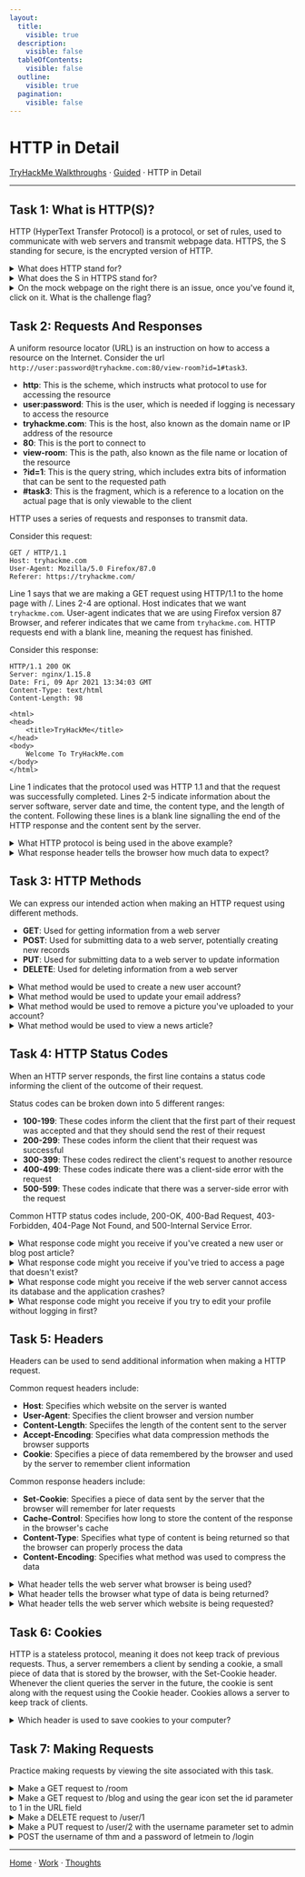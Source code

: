 ```yaml
---
layout:
  title:
    visible: true
  description:
    visible: false
  tableOfContents:
    visible: false
  outline:
    visible: true
  pagination:
    visible: false
---
```


# HTTP in Detail

[TryHackMe Walkthroughs](./) ⋅ [Guided](../) ⋅ HTTP in Detail

***

## Task 1: What is HTTP(S)?

HTTP (HyperText Transfer Protocol) is a protocol, or set of rules, used to communicate with web servers and transmit webpage data. HTTPS, the S standing for secure, is the encrypted version of HTTP.

<details>
<summary>What does HTTP stand for?</summary>

HyperText Transfer Protocol
</details>

<details>
<summary>What does the S in HTTPS stand for?</summary>

Secure

HTTPS is the secure and encrypted version of HTTP.
</details>

<details>
<summary>On the mock webpage on the right there is an issue, once you've found it, click on it. What is the challenge flag?</summary>

THM{INVALID\_HTTP\_CERT}

Notice the lock with the red slash on the left of the URL. This means that your connection is insecure.
</details>

## Task 2: Requests And Responses

A uniform resource locator (URL) is an instruction on how to access a resource on the Internet. Consider the url `http://user:password@tryhackme.com:80/view-room?id=1#task3`.
* **http**: This is the scheme, which instructs what protocol to use for accessing the resource
* **user:password**: This is the user, which is needed if logging is necessary to access the resource 
* **tryhackme.com**: This is the host, also known as the domain name or IP address of the resource
* **80**: This is the port to connect to
* **view-room**: This is the path, also known as the file name or location of the resource
* **?id=1**: This is the query string, which includes extra bits of information that can be sent to the requested path
* **#task3**: This is the fragment, which is a reference to a location on the actual page that is only viewable to the client

HTTP uses a series of requests and responses to transmit data.

Consider this request:

```HTTP
GET / HTTP/1.1
Host: tryhackme.com
User-Agent: Mozilla/5.0 Firefox/87.0
Referer: https://tryhackme.com/

```

Line 1 says that we are making a GET request using HTTP/1.1 to the home page with /. Lines 2-4 are optional. Host indicates that we want `tryhackme.com`. User-agent indicates that we are using Firefox version 87 Browser, and referer indicates that we came from `tryhackme.com`. HTTP requests end with a blank line, meaning the request has finished.

Consider this response:

```HTTP
HTTP/1.1 200 OK
Server: nginx/1.15.8
Date: Fri, 09 Apr 2021 13:34:03 GMT
Content-Type: text/html
Content-Length: 98

<html>
<head>
    <title>TryHackMe</title>
</head>
<body>
    Welcome To TryHackMe.com
</body>
</html>
```

Line 1 indicates that the protocol used was HTTP 1.1 and that the request was successfully completed. Lines 2-5 indicate information about the server software, server date and time, the content type, and the length of the content. Following these lines is a blank line signalling the end of the HTTP response and the content sent by the server.

<details>
<summary>What HTTP protocol is being used in the above example?</summary>

HTTP/1.1

The HTTP protocol being used can be found on the first line of the request or response.
</details>

<details>
<summary>What response header tells the browser how much data to expect?</summary>

Content-Length

This header specifies the length of the content included in the response.
</details>

## Task 3: HTTP Methods

We can express our intended action when making an HTTP request using different methods.
* **GET**: Used for getting information from a web server
* **POST**: Used for submitting data to a web server, potentially creating new records
* **PUT**: Used for submitting data to a web server to update information
* **DELETE**: Used for deleting information from a web server

<details>

<summary>What method would be used to create a new user account?</summary>

POST

POST is used when we want to create a new record, such as a new user account.

</details>

<details>

<summary>What method would be used to update your email address?</summary>

PUT

PUT is used for updating information.

</details>

<details>

<summary>What method would be used to remove a picture you've uploaded to your account?</summary>

DELETE

DELETE is used for removing information.

</details>

<details>

<summary>What method would be used to view a news article?</summary>

GET

GET is used for receiving information, which can then be viewed.

</details>

## Task 4: HTTP Status Codes

When an HTTP server responds, the first line contains a status code informing the client of the outcome of their request.

Status codes can be broken down into 5 different ranges:
* **100-199**: These codes inform the client that the first part of their request was accepted and that they should send the rest of their request
* **200-299**: These codes inform the client that their request was successful
* **300-399**: These codes redirect the client's request to another resource
* **400-499**: These codes indicate there was a client-side error with the request
* **500-599**: These codes indicate that there was a server-side error with the request

Common HTTP status codes include, 200-OK, 400-Bad Request, 403-Forbidden, 404-Page Not Found, and 500-Internal Service Error.

<details>

<summary>What response code might you receive if you've created a new user or blog post article?</summary>

201

201 is the Created response code.

</details>

<details>

<summary>What response code might you receive if you've tried to access a page that doesn't exist?</summary>

404

404 is the Page Not Found response code.

</details>

<details>

<summary>What response code might you receive if the web server cannot access its database and the application crashes?</summary>

503

503 is the Service Unavailable response code.

</details>

<details>

<summary>What response code might you receive if you try to edit your profile without logging in first?</summary>

401

401 is the Not Authorized response code.

</details>

## Task 5: Headers

Headers can be used to send additional information when making a HTTP request.

Common request headers include:
* **Host**: Specifies which website on the server is wanted
* **User-Agent**: Specifies the client browser and version number
* **Content-Length**: Speciifes the length of the content sent to the server
* **Accept-Encoding**:  Specifies what data compression methods the browser supports
* **Cookie**: Specifies a piece of data remembered by the browser and used by the server to remember client information

Common response headers include:
* **Set-Cookie**: Specifies a piece of data sent by the server that the browser will remember for later requests
* **Cache-Control**: Specifies how long to store the content of the response in the browser's cache
* **Content-Type**: Specifies what type of content is being returned so that the browser can properly process the data
* **Content-Encoding**: Specifies what method was used to compress the data

<details>

<summary>What header tells the web server what browser is being used?</summary>

User-Agent

User-Agent specifies browser and verison number.

</details>

<details>

<summary>What header tells the browser what type of data is being returned?</summary>

Content-Type

Content-Type, as per its name, specifies the type of content returned by the web server.

</details>

<details>

<summary>What header tells the web server which website is being requested?</summary>

Host

Host is used to specify which website on a web server is wanted. This header is especially important if a web server hosts multiple websites.

</details>

## Task 6: Cookies

HTTP is a stateless protocol, meaning it does not keep track of previous requests. Thus, a server remembers a client by sending a cookie, a small piece of data that is stored by the browser, with the Set-Cookie header. Whenever the client queries the server in the future, the cookie is sent along with the request using the Cookie header. Cookies allows a server to keep track of clients.

<details>

<summary>Which header is used to save cookies to your computer?</summary>

Set-Cookie

Set-Cookie is a header included in HTTP responses that includes a cookie for the browser to save.

</details>

## Task 7: Making Requests

Practice making requests by viewing the site associated with this task.

<details>

<summary>Make a GET request to /room</summary>

THM{YOU'RE\_IN\_THE\_ROOM}

Change the request type to GET and type room into the search bar. Then, press go.

</details>

<details>

<summary>Make a GET request to /blog and using the gear icon set the id parameter to 1 in the URL field</summary>

THM{YOU\_FOUND\_THE\_BLOG}

Change the request type to GET and type blog into the search bar. Set the id parameter to 1 and press go.

</details>

<details>

<summary>Make a DELETE request to /user/1</summary>

THM{USER\_IS\_DELETED}

Change the request type to DELETE and type user/1 into the search bar.

</details>

<details>

<summary>Make a PUT request to /user/2 with the username parameter set to admin</summary>

THM{USER\_HAS\_UPDATED}

Change the request type to PUT and type user/2 into the search bar. Set the username parameter to admin and press go.

</details>

<details>

<summary>POST the username of thm and a password of letmein to /login</summary>

THM{HTTP\_REQUEST\_MASTER}

Change the request type to POST and type login into the search bar. Set the username parameter to thm, the password parameter to letmein, and press go.

</details>

***

[Home](https://app.gitbook.com/o/0kO27okC5uVB9ALX3rho/s/036xtfEIzcEdGegONXWM/) ⋅ [Work](https://app.gitbook.com/o/0kO27okC5uVB9ALX3rho/s/WaFS755Q4sf02CxLcghQ/) ⋅ [Thoughts](https://app.gitbook.com/o/0kO27okC5uVB9ALX3rho/s/s4QQPMntQ25hmJToKSOu/)
